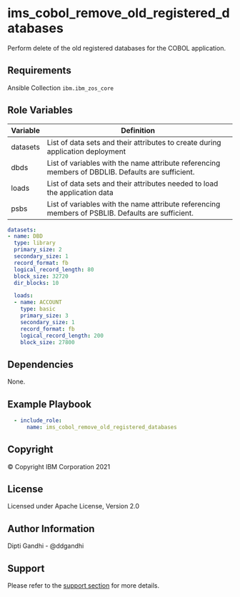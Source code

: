 ims_cobol_remove_old_registered_databases
=========

Perform delete of the old registered databases for the COBOL application.

Requirements
------------

Ansible Collection `ibm.ibm_zos_core`

Role Variables
--------------

| Variable                   | Definition                                                                                                                                                          |
|----------------------------|---------------------------------------------------------------------------------------------------------------------------------------------------------------------|
| datasets                   | List of data sets and their attributes to create during application deployment                             |
| dbds                       | List of variables with the name attribute referencing members of DBDLIB. Defaults are sufficient.                                                                       |
| loads                      | List of data sets and their attributes needed to load the application data                                                                                                  |
| psbs                       | List of variables with the name attribute referencing members of PSBLIB. Defaults are sufficient.                                                                       |


  ```yaml
  datasets:
  - name: DBD
    type: library
    primary_size: 2
    secondary_size: 1
    record_format: fb
    logical_record_length: 80
    block_size: 32720
    dir_blocks: 10
  ```
  
  ```yaml
    loads:
    - name: ACCOUNT
      type: basic
      primary_size: 3
      secondary_size: 1
      record_format: fb
      logical_record_length: 200
      block_size: 27800
  ```

Dependencies
------------

None.

Example Playbook
----------------

```yaml
  - include_role:
      name: ims_cobol_remove_old_registered_databases
```

Copyright
---------

© Copyright IBM Corporation 2021

License
-------

Licensed under Apache License, Version 2.0

Author Information
------------------

Dipti Gandhi - @ddgandhi

Support
-------

Please refer to the [support section](https://github.com/IBM/z_ansible_collections_samples/blob/master/README.md#support) for more details.

